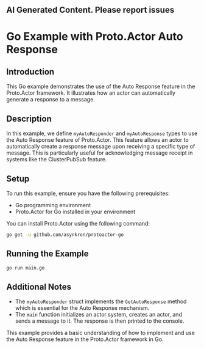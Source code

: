 ## AI Generated Content. Please report issues

# Go Example with Proto.Actor Auto Response

## Introduction
This Go example demonstrates the use of the Auto Response feature in the Proto.Actor framework. It illustrates how an actor can automatically generate a response to a message.

## Description
In this example, we define `myAutoResponder` and `myAutoResponse` types to use the Auto Response feature of Proto.Actor. This feature allows an actor to automatically create a response message upon receiving a specific type of message. This is particularly useful for acknowledging message receipt in systems like the ClusterPubSub feature.

## Setup
To run this example, ensure you have the following prerequisites:
- Go programming environment
- Proto.Actor for Go installed in your environment

You can install Proto.Actor using the following command:
```bash
go get -u github.com/asynkron/protoactor-go
```

## Running the Example

```bash
go run main.go
```

## Additional Notes
- The `myAutoResponder` struct implements the `GetAutoResponse` method which is essential for the Auto Response mechanism.
- The `main` function initializes an actor system, creates an actor, and sends a message to it. The response is then printed to the console.

This example provides a basic understanding of how to implement and use the Auto Response feature in the Proto.Actor framework in Go.
